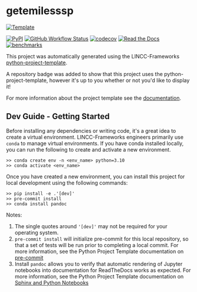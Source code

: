 # getemilesssp

[![Template](https://img.shields.io/badge/Template-LINCC%20Frameworks%20Python%20Project%20Template-brightgreen)](https://lincc-ppt.readthedocs.io/en/latest/)

[![PyPI](https://img.shields.io/pypi/v/getemilesssp?color=blue&logo=pypi&logoColor=white)](https://pypi.org/project/getemilesssp/)
[![GitHub Workflow Status](https://img.shields.io/github/actions/workflow/status/sylvielsstfr/getemilesssp/smoke-test.yml)](https://github.com/sylvielsstfr/getemilesssp/actions/workflows/smoke-test.yml)
[![codecov](https://codecov.io/gh/sylvielsstfr/getemilesssp/branch/main/graph/badge.svg)](https://codecov.io/gh/sylvielsstfr/getemilesssp)
[![Read the Docs](https://img.shields.io/readthedocs/getemilesssp)](https://getemilesssp.readthedocs.io/)
[![benchmarks](https://img.shields.io/github/actions/workflow/status/sylvielsstfr/getemilesssp/asv-main.yml?label=benchmarks)](https://sylvielsstfr.github.io/getemilesssp/)

This project was automatically generated using the LINCC-Frameworks 
[python-project-template](https://github.com/lincc-frameworks/python-project-template).

A repository badge was added to show that this project uses the python-project-template, however it's up to
you whether or not you'd like to display it!

For more information about the project template see the 
[documentation](https://lincc-ppt.readthedocs.io/en/latest/).

## Dev Guide - Getting Started

Before installing any dependencies or writing code, it's a great idea to create a
virtual environment. LINCC-Frameworks engineers primarily use `conda` to manage virtual
environments. If you have conda installed locally, you can run the following to
create and activate a new environment.

```
>> conda create env -n <env_name> python=3.10
>> conda activate <env_name>
```

Once you have created a new environment, you can install this project for local
development using the following commands:

```
>> pip install -e .'[dev]'
>> pre-commit install
>> conda install pandoc
```

Notes:
1) The single quotes around `'[dev]'` may not be required for your operating system.
2) `pre-commit install` will initialize pre-commit for this local repository, so
   that a set of tests will be run prior to completing a local commit. For more
   information, see the Python Project Template documentation on 
   [pre-commit](https://lincc-ppt.readthedocs.io/en/latest/practices/precommit.html)
3) Install `pandoc` allows you to verify that automatic rendering of Jupyter notebooks
   into documentation for ReadTheDocs works as expected. For more information, see
   the Python Project Template documentation on
   [Sphinx and Python Notebooks](https://lincc-ppt.readthedocs.io/en/latest/practices/sphinx.html#python-notebooks)
